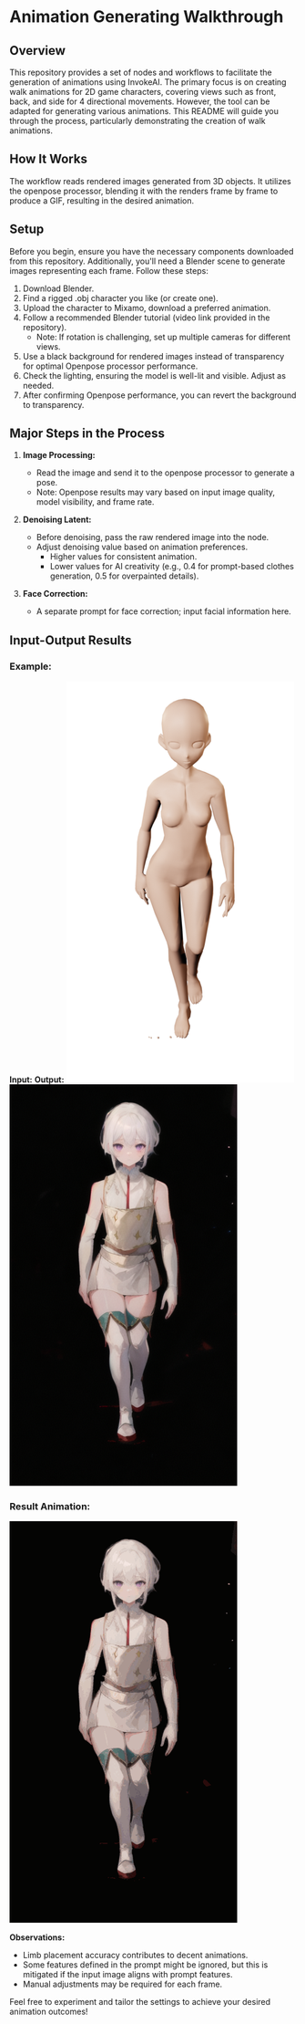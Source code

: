 # Animation Generating Walkthrough

## Overview

This repository provides a set of nodes and workflows to facilitate the generation of animations using InvokeAI. The primary focus is on creating walk animations for 2D game characters, covering views such as front, back, and side for 4 directional movements. However, the tool can be adapted for generating various animations. This README will guide you through the process, particularly demonstrating the creation of walk animations.

## How It Works

The workflow reads rendered images generated from 3D objects. It utilizes the openpose processor, blending it with the renders frame by frame to produce a GIF, resulting in the desired animation.

## Setup

Before you begin, ensure you have the necessary components downloaded from this repository. Additionally, you'll need a Blender scene to generate images representing each frame. Follow these steps:

1. Download Blender.
2. Find a rigged .obj character you like (or create one).
3. Upload the character to Mixamo, download a preferred animation.
4. Follow a recommended Blender tutorial (video link provided in the repository).
   - Note: If rotation is challenging, set up multiple cameras for different views.
5. Use a black background for rendered images instead of transparency for optimal Openpose processor performance.
6. Check the lighting, ensuring the model is well-lit and visible. Adjust as needed.
7. After confirming Openpose performance, you can revert the background to transparency.

## Major Steps in the Process

1. **Image Processing:**
   - Read the image and send it to the openpose processor to generate a pose.
   - Note: Openpose results may vary based on input image quality, model visibility, and frame rate.

2. **Denoising Latent:**
   - Before denoising, pass the raw rendered image into the node.
   - Adjust denoising value based on animation preferences.
     - Higher values for consistent animation.
     - Lower values for AI creativity (e.g., 0.4 for prompt-based clothes generation, 0.5 for overpainted details).

3. **Face Correction:**
   - A separate prompt for face correction; input facial information here.

## Input-Output Results

### Example:

**Input:**                          **Output:**
![Input Image](./example/input.png) ![Output Image](./example/output.png)


### Result Animation:

![Output animation](./example/outputanim.gif)

**Observations:**
- Limb placement accuracy contributes to decent animations.
- Some features defined in the prompt might be ignored, but this is mitigated if the input image aligns with prompt features.
- Manual adjustments may be required for each frame.

Feel free to experiment and tailor the settings to achieve your desired animation outcomes!

